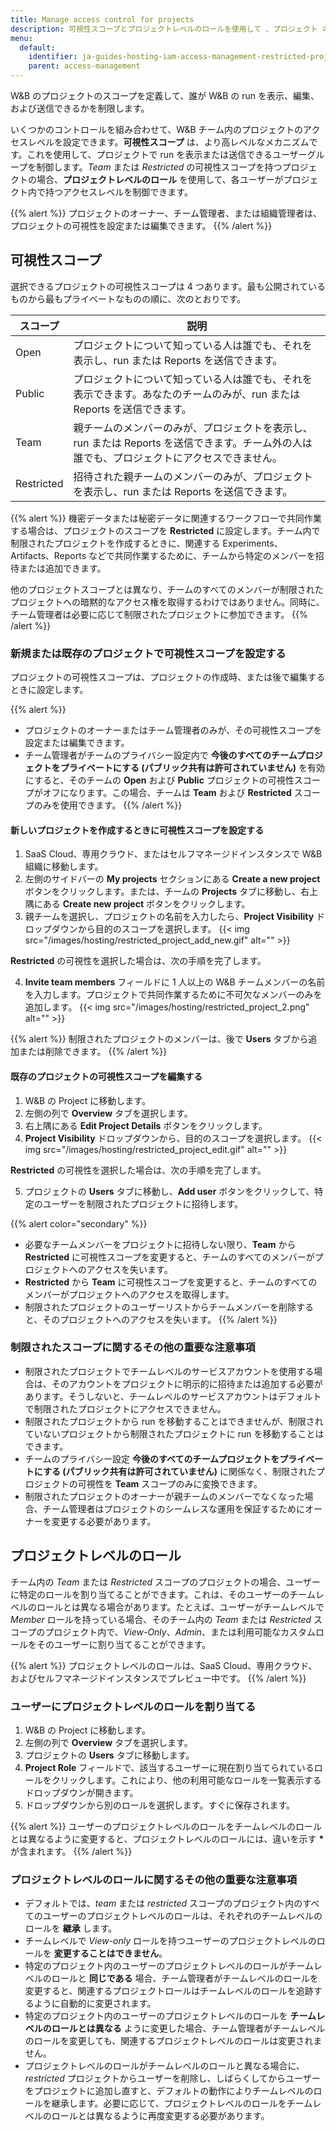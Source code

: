 ```yaml
---
title: Manage access control for projects
description: 可視性スコープとプロジェクトレベルのロールを使用して 、プロジェクト の アクセス を管理します
menu:
  default:
    identifier: ja-guides-hosting-iam-access-management-restricted-projects
    parent: access-management
---
```


W&B のプロジェクトのスコープを定義して、誰が W&B の run を表示、編集、および送信できるかを制限します。

いくつかのコントロールを組み合わせて、W&B チーム内のプロジェクトのアクセスレベルを設定できます。**可視性スコープ** は、より高レベルなメカニズムです。これを使用して、プロジェクトで run を表示または送信できるユーザーグループを制御します。_Team_ または _Restricted_ の可視性スコープを持つプロジェクトの場合、**プロジェクトレベルのロール** を使用して、各ユーザーがプロジェクト内で持つアクセスレベルを制御できます。

{{% alert %}}
プロジェクトのオーナー、チーム管理者、または組織管理者は、プロジェクトの可視性を設定または編集できます。
{{% /alert %}}

## 可視性スコープ

選択できるプロジェクトの可視性スコープは 4 つあります。最も公開されているものから最もプライベートなものの順に、次のとおりです。

| スコープ | 説明 |
| ----- | ----- |
| Open | プロジェクトについて知っている人は誰でも、それを表示し、run または Reports を送信できます。|
| Public | プロジェクトについて知っている人は誰でも、それを表示できます。あなたのチームのみが、run または Reports を送信できます。|
| Team | 親チームのメンバーのみが、プロジェクトを表示し、run または Reports を送信できます。チーム外の人は誰でも、プロジェクトにアクセスできません。|
| Restricted | 招待された親チームのメンバーのみが、プロジェクトを表示し、run または Reports を送信できます。|

{{% alert %}}
機密データまたは秘密データに関連するワークフローで共同作業する場合は、プロジェクトのスコープを **Restricted** に設定します。チーム内で制限されたプロジェクトを作成するときに、関連する Experiments、Artifacts、Reports などで共同作業するために、チームから特定のメンバーを招待または追加できます。

他のプロジェクトスコープとは異なり、チームのすべてのメンバーが制限されたプロジェクトへの暗黙的なアクセス権を取得するわけではありません。同時に、チーム管理者は必要に応じて制限されたプロジェクトに参加できます。
{{% /alert %}}

### 新規または既存のプロジェクトで可視性スコープを設定する

プロジェクトの可視性スコープは、プロジェクトの作成時、または後で編集するときに設定します。

{{% alert %}}
* プロジェクトのオーナーまたはチーム管理者のみが、その可視性スコープを設定または編集できます。
* チーム管理者がチームのプライバシー設定内で **今後のすべてのチームプロジェクトをプライベートにする (パブリック共有は許可されていません)** を有効にすると、そのチームの **Open** および **Public** プロジェクトの可視性スコープがオフになります。この場合、チームは **Team** および **Restricted** スコープのみを使用できます。
{{% /alert %}}

#### 新しいプロジェクトを作成するときに可視性スコープを設定する

1. SaaS Cloud、専用クラウド、またはセルフマネージドインスタンスで W&B 組織に移動します。
2. 左側のサイドバーの **My projects** セクションにある **Create a new project** ボタンをクリックします。または、チームの **Projects** タブに移動し、右上隅にある **Create new project** ボタンをクリックします。
3. 親チームを選択し、プロジェクトの名前を入力したら、**Project Visibility** ドロップダウンから目的のスコープを選択します。
{{< img src="/images/hosting/restricted_project_add_new.gif" alt="" >}}

**Restricted** の可視性を選択した場合は、次の手順を完了します。

4. **Invite team members** フィールドに 1 人以上の W&B チームメンバーの名前を入力します。プロジェクトで共同作業するために不可欠なメンバーのみを追加します。
{{< img src="/images/hosting/restricted_project_2.png" alt="" >}}

{{% alert %}}
制限されたプロジェクトのメンバーは、後で **Users** タブから追加または削除できます。
{{% /alert %}}

#### 既存のプロジェクトの可視性スコープを編集する

1. W&B の Project に移動します。
2. 左側の列で **Overview** タブを選択します。
3. 右上隅にある **Edit Project Details** ボタンをクリックします。
4. **Project Visibility** ドロップダウンから、目的のスコープを選択します。
{{< img src="/images/hosting/restricted_project_edit.gif" alt="" >}}

**Restricted** の可視性を選択した場合は、次の手順を完了します。

5. プロジェクトの **Users** タブに移動し、**Add user** ボタンをクリックして、特定のユーザーを制限されたプロジェクトに招待します。

{{% alert color="secondary" %}}
* 必要なチームメンバーをプロジェクトに招待しない限り、**Team** から **Restricted** に可視性スコープを変更すると、チームのすべてのメンバーがプロジェクトへのアクセスを失います。
* **Restricted** から **Team** に可視性スコープを変更すると、チームのすべてのメンバーがプロジェクトへのアクセスを取得します。
* 制限されたプロジェクトのユーザーリストからチームメンバーを削除すると、そのプロジェクトへのアクセスを失います。
{{% /alert %}}

### 制限されたスコープに関するその他の重要な注意事項

* 制限されたプロジェクトでチームレベルのサービスアカウントを使用する場合は、そのアカウントをプロジェクトに明示的に招待または追加する必要があります。そうしないと、チームレベルのサービスアカウントはデフォルトで制限されたプロジェクトにアクセスできません。
* 制限されたプロジェクトから run を移動することはできませんが、制限されていないプロジェクトから制限されたプロジェクトに run を移動することはできます。
* チームのプライバシー設定 **今後のすべてのチームプロジェクトをプライベートにする (パブリック共有は許可されていません)** に関係なく、制限されたプロジェクトの可視性を **Team** スコープのみに変換できます。
* 制限されたプロジェクトのオーナーが親チームのメンバーでなくなった場合、チーム管理者はプロジェクトのシームレスな運用を保証するためにオーナーを変更する必要があります。

## プロジェクトレベルのロール

チーム内の _Team_ または _Restricted_ スコープのプロジェクトの場合、ユーザーに特定のロールを割り当てることができます。これは、そのユーザーのチームレベルのロールとは異なる場合があります。たとえば、ユーザーがチームレベルで _Member_ ロールを持っている場合、そのチーム内の _Team_ または _Restricted_ スコープのプロジェクト内で、_View-Only_、_Admin_、または利用可能なカスタムロールをそのユーザーに割り当てることができます。

{{% alert %}}
プロジェクトレベルのロールは、SaaS Cloud、専用クラウド、およびセルフマネージドインスタンスでプレビュー中です。
{{% /alert %}}

### ユーザーにプロジェクトレベルのロールを割り当てる

1. W&B の Project に移動します。
2. 左側の列で **Overview** タブを選択します。
3. プロジェクトの **Users** タブに移動します。
4. **Project Role** フィールドで、該当するユーザーに現在割り当てられているロールをクリックします。これにより、他の利用可能なロールを一覧表示するドロップダウンが開きます。
5. ドロップダウンから別のロールを選択します。すぐに保存されます。

{{% alert %}}
ユーザーのプロジェクトレベルのロールをチームレベルのロールとは異なるように変更すると、プロジェクトレベルのロールには、違いを示す **\*** が含まれます。
{{% /alert %}}

### プロジェクトレベルのロールに関するその他の重要な注意事項

* デフォルトでは、_team_ または _restricted_ スコープのプロジェクト内のすべてのユーザーのプロジェクトレベルのロールは、それぞれのチームレベルのロールを **継承** します。
* チームレベルで _View-only_ ロールを持つユーザーのプロジェクトレベルのロールを **変更することはできません**。
* 特定のプロジェクト内のユーザーのプロジェクトレベルのロールがチームレベルのロールと **同じである** 場合、チーム管理者がチームレベルのロールを変更すると、関連するプロジェクトロールはチームレベルのロールを追跡するように自動的に変更されます。
* 特定のプロジェクト内のユーザーのプロジェクトレベルのロールを **チームレベルのロールとは異なる** ように変更した場合、チーム管理者がチームレベルのロールを変更しても、関連するプロジェクトレベルのロールは変更されません。
* プロジェクトレベルのロールがチームレベルのロールと異なる場合に、_restricted_ プロジェクトからユーザーを削除し、しばらくしてからユーザーをプロジェクトに追加し直すと、デフォルトの動作によりチームレベルのロールを継承します。必要に応じて、プロジェクトレベルのロールをチームレベルのロールとは異なるように再度変更する必要があります。
